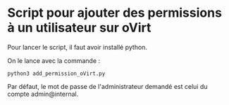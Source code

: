# Script pour ajouter des permissions à un utilisateur sur oVirt

Pour lancer le script, il faut avoir installé python.

On le lance avec la commande :

```
python3 add_permission_oVirt.py
```

Par défaut, le mot de passe de l'administrateur demandé est celui du compte admin@internal.
